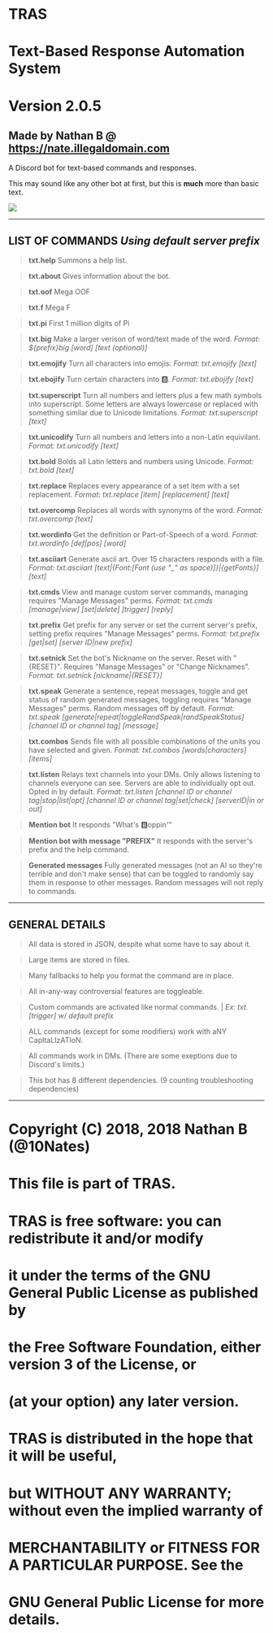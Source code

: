 # TRAS
# Text-Based Response Automation System
# Version 2.0.5
__Made by Nathan B @ https://nate.illegaldomain.com__
----------------------------------

A Discord bot for text-based commands and responses.

This may sound like any other bot at first, but this is **much** more than basic text.

![](https://tras.illegaldomain.com/img/traslogo.png)

----------------------------------
__LIST OF COMMANDS__
*Using default server prefix*
---
>__txt.help__
Summons a help list.
 
>__txt.about__
Gives information about the bot.
 
>__txt.oof__
Mega OOF
 
>__txt.f__
Mega F
 
>__txt.pi__
First 1 million digits of Pi

>__txt.big__
Make a larger verison of word/text made of the word.
*Format: ${prefix}big [word] [text (optional)]*
 
>__txt.emojify__
Turn all characters into emojis.
*Format: txt.emojify [text]*
 
>__txt.ebojify__
Turn certain characters into 🅱️.
*Format: txt.ebojify [text]*
 
>__txt.superscript__
Turn all numbers and letters plus a few math symbols into superscript. Some letters are always lowercase or replaced with something similar due to Unicode limitations.
*Format: txt.superscript [text]*
 
>__txt.unicodify__
Turn all numbers and letters into a non-Latin equivilant.
*Format: txt.unicodify [text]*
 
>__txt.bold__
Bolds all Latin letters and numbers using Unicode.
*Format: txt.bold [text]*
 
>__txt.replace__
Replaces every appearance of a set item with a set replacement.
*Format: txt.replace [item] [replacement] [text]*
 
>__txt.overcomp__
Replaces all words with synonyms of the word.
*Format: txt.overcomp [text]*
 
>__txt.wordinfo__
Get the definition or Part-of-Speech of a word.
*Format: txt.wordinfo [def|pos] [word]*
 
>__txt.asciiart__
Generate ascii art. Over 15 characters responds with a file.
*Format: txt.asciiart [text|{Font:[Font (use "_" as space)]}|{getFonts}] [text]*
 
>__txt.cmds__
View and manage custom server commands, managing requires "Manage Messages" perms.
*Format: txt.cmds [manage|view] [set|delete] [trigger] [reply]*
 
>__txt.prefix__
Get prefix for any server or set the current server's prefix, setting prefix requires "Manage Messages" perms.
*Format: txt.prefix [get|set] [server ID|new prefix]*
 
>__txt.setnick__
Set the bot's Nickname on the server. Reset with "{RESET}". Requires "Manage Messages" or "Change Nicknames".
*Format: txt.setnick [nickname|{RESET}]*
 
>__txt.speak__
Generate a sentence, repeat messages, toggle and get status of random generated messages, toggling requires "Manage Messages" perms. Random messages off by default.
*Format: txt.speak [generate|repeat|toggleRandSpeak|randSpeakStatus] [channel ID or channel tag] [message]*
 
>__txt.combos__
Sends file with all possible combinations of the units you have selected and given.
*Format: txt.combos [words|characters] [items]*
 
>__txt.listen__
Relays text channels into your DMs. Only allows listening to channels everyone can see. Servers are able to individually opt out. Opted in by default.
*Format: txt.listen [channel ID or channel tag|stop|list|opt] [channel ID or channel tag|set|check] [serverID|in or out]*
 
>__Mention bot__
It responds "What's 🅱️oppin'"
 
>__Mention bot with message "PREFIX"__
It responds with the server's prefix and the help command.
 
>__Generated messages__
Fully generated messages (not an AI so they're terrible and don't make sense) that can be toggled to randomly say them in response to other messages. Random messages will not reply to commands.

----------------------------------

GENERAL DETAILS
---
>All data is stored in JSON, despite what some have to say about it. 

>Large items are stored in files.

>Many fallbacks to help you format the command are in place.

>All in-any-way controversial features are toggleable.

>Custom commands are activated like normal commands. | *Ex: txt.[trigger] w/ default prefix*

>ALL commands (except for some modifiers) work with aNY CapItaLIzATIoN.

>All commands work in DMs. (There are some exeptions due to Discord's limits.)

>This bot has 8 different dependencies. (9 counting troubleshooting dependencies)

----------------------------------

# Copyright (C) 2018, 2018 Nathan B (@10Nates)
# This file is part of TRAS.
#
# TRAS is free software: you can redistribute it and/or modify
# it under the terms of the GNU General Public License as published by
# the Free Software Foundation, either version 3 of the License, or
# (at your option) any later version.
#
# TRAS is distributed in the hope that it will be useful,
# but WITHOUT ANY WARRANTY; without even the implied warranty of
# MERCHANTABILITY or FITNESS FOR A PARTICULAR PURPOSE.  See the
# GNU General Public License for more details.